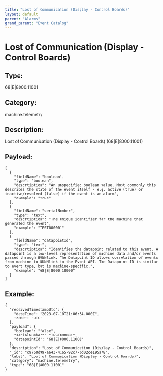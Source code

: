```yaml
---
title: "Lost of Communication (Display - Control Boards)"
layout: default
parent: "Alarms"
grand_parent: "Event Catalog"
---
```


# Lost of Communication (Display - Control Boards)

## Type:

68|E|8000.11001

## Category:

machine.telemetry

## Description: 

Lost of Communication (Display - Control Boards) (68|E|8000.11001)

## Payload:

```
[
  {
    "fieldName": "boolean",
    "type": "boolean",
    "descrtiption": "An unspecified boolean value. Most commonly this describes the state of the event itself - e.g. active (true) or inactive/resolved (false) if the event is an alarm",
    "example": "true"
  },
  {
    "fieldName": "serialNumber",
    "type": "text",
    "descrtiption": "The unique identifier for the machine that generated the event",
    "example": "TEST000001"
  },
  {
    "fieldName": "datapointId",
    "type": "text",
    "descrtiption": "Identifies the datapoint related to this event. A datapoint is a low-level representation of machine data and/or events passed through BUNNlink. The Datapoint ID allows correlation of events from machine to BUNNlink to the Event API. The Datapoint ID is similar to event type, but is machine-specific.",
    "example": "68|E|8000.10000"
  }
]
```

## Example:

```
{
  "receivedTimestampUtc": {
    "dateTime": "2023-07-10T21:06:54.000Z",
    "zone": "UTC"
  },
  "payload": {
    "boolean": "false",
    "serialNumber": "TEST000001",
    "datapointId": "68|E|8000.11001"
  },
  "description": "Lost of Communication (Display - Control Boards)",
  "_id": "c9760d99-a643-4165-92c7-cd02ce195a78",
  "label": "Lost of Communication (Display - Control Boards)",
  "category": "machine.telemetry",
  "type": "68|E|8000.11001"
}
```
